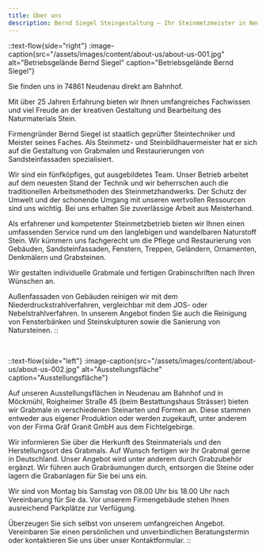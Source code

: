 ```yaml
---
title: Über uns
description: Bernd Siegel Steingestaltung – Ihr Steinmetzmeister in Neudenau.
---
```


::text-flow{side="right"}
:image-caption{src="/assets/images/content/about-us/about-us-001.jpg" alt="Betriebsgelände Bernd Siegel" caption="Betriebsgelände Bernd Siegel"}

Sie finden uns in 74861 Neudenau direkt am Bahnhof.

Mit über 25 Jahren Erfahrung bieten wir Ihnen umfangreiches Fachwissen und viel Freude an der kreativen Gestaltung und Bearbeitung des Naturmaterials Stein.

Firmengründer Bernd Siegel ist staatlich geprüfter Steintechniker und Meister seines Faches. Als Steinmetz- und Steinbildhauermeister hat er sich auf die Gestaltung von Grabmalen und Restaurierungen von Sandsteinfassaden spezialisiert.

Wir sind ein fünfköpfiges, gut ausgebildetes Team. Unser Betrieb arbeitet auf dem neuesten Stand der Technik und wir beherrschen auch die traditionellen Arbeitsmethoden des Steinmetzhandwerks. Der Schutz der Umwelt und der schonende Umgang mit unseren wertvollen Ressourcen sind uns wichtig. Bei uns erhalten Sie zuverlässige Arbeit aus Meisterhand.

Als erfahrener und kompetenter Steinmetzbetrieb bieten wir Ihnen einen umfassenden Service rund um den langlebigen und wandelbaren Naturstoff Stein. Wir kümmern uns fachgerecht um die Pflege und Restaurierung von Gebäuden, Sandsteinfassaden, Fenstern, Treppen, Geländern, Ornamenten, Denkmälern und Grabsteinen.

Wir gestalten individuelle Grabmale und fertigen Grabinschriften nach Ihren Wünschen an.

Außenfassaden von Gebäuden reinigen wir mit dem Niederdruckstrahlverfahren, vergleichbar mit dem JOS- oder Nebelstrahlverfahren. In unserem Angebot finden Sie auch die Reinigung von Fensterbänken und Steinskulpturen sowie die Sanierung von Natursteinen.
::

<br>

::text-flow{side="left"}
:image-caption{src="/assets/images/content/about-us/about-us-002.jpg" alt="Ausstellungsfläche" caption="Ausstellungsfläche"}

Auf unseren Ausstellungsflächen in Neudenau am Bahnhof und in Möckmühl, Roigheimer Straße 45 (beim Bestattungshaus Strässer) bieten wir Grabmale in verschiedenen Steinarten und Formen an. Diese stammen entweder aus eigener Produktion oder werden zugekauft, unter anderem von der Firma Gräf Granit GmbH aus dem Fichtelgebirge.

Wir informieren Sie über die Herkunft des Steinmaterials und den Herstellungsort des Grabmals. Auf Wunsch fertigen wir Ihr Grabmal gerne in Deutschland. Unser Angebot wird unter anderem durch Grabzubehör ergänzt. Wir führen auch Grabräumungen durch, entsorgen die Steine oder lagern die Grabanlagen für Sie bei uns ein.

Wir sind von Montag bis Samstag von 08.00 Uhr bis 18.00 Uhr nach Vereinbarung für Sie da. Vor unserem Firmengebäude stehen Ihnen ausreichend Parkplätze zur Verfügung.

Überzeugen Sie sich selbst von unserem umfangreichen Angebot. Vereinbaren Sie einen persönlichen und unverbindlichen Beratungstermin oder kontaktieren Sie uns über unser Kontaktformular.
::

